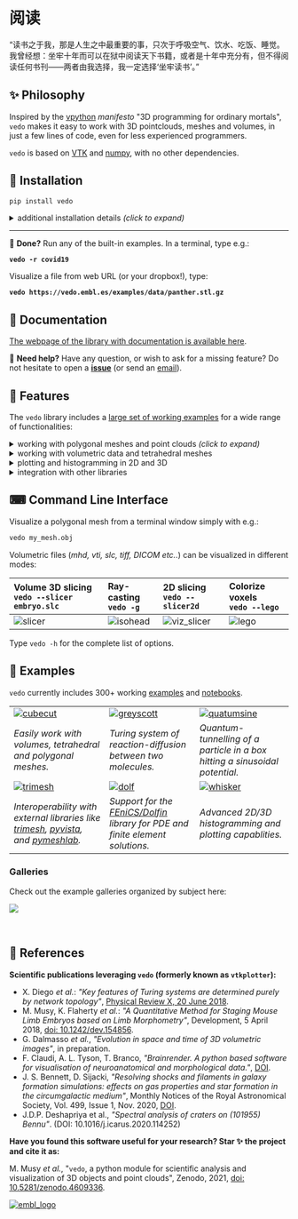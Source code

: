 # 阅读
“读书之于我，那是人生之中最重要的事，只次于呼吸空气、饮水、吃饭、睡觉。我曾经想：坐牢十年而可以在狱中阅读天下书籍，或者是十年中充分有，但不得阅读任何书刊——两者由我选择，我一定选择‘坐牢读书’。”


## ✨  Philosophy
Inspired by the [vpython](https://vpython.org/) *manifesto* "3D programming for ordinary mortals",
`vedo` makes it easy to work with 3D pointclouds, meshes and volumes,
in just a few lines of code, even for less experienced programmers.

`vedo` is based on [VTK](https://www.vtk.org/) and [numpy](http://www.numpy.org/),
with no other dependencies.


## 💾  Installation
```bash
pip install vedo
```

<details>
<summary>additional installation details <i>(click to expand)</i> </summary>

- As some of the features work better and faster on the older VTK version 8 you can install it via:<br>
`pip install vtk==8.1.2`

- To install the latest _dev_ version of `vedo`: <br>
`pip install -U git+https://github.com/marcomusy/vedo.git`

- To install from the conda-forge channel: <br>
`conda install -c conda-forge vedo`

- For **windows** users, we suggest to install
[anaconda](https://www.anaconda.com/products/individual)
(or [miniconda](https://docs.conda.io/en/latest/miniconda.html)).
Command line in windows-10 will then look something like e.g.: <br>
`python c:\path_to\anaconda3\Scripts\vedo panther.stl`

</details>

---------------------------------------------------------------------

📌 **Done?** Run any of the built-in examples. In a terminal, type e.g.:

**`vedo -r covid19`**

Visualize a file from web URL (or your dropbox!), type:

**`vedo https://vedo.embl.es/examples/data/panther.stl.gz`**


## 📙  Documentation
[The webpage of the library with documentation is available here](https://vedo.embl.es).

📌 **Need help?** Have any question, or wish to ask for a missing feature?
Do not hesitate to open a [**issue**](https://github.com/marcomusy/vedo/issues)
(or send an [email](mailto:marco.musy@embl.es)).


## 🎨  Features
The `vedo` library includes a [large set of working examples](https://github.com/marcomusy/vedo/tree/master/examples)
for a wide range of functionalities:

<details>
<summary>working with polygonal meshes and point clouds <i>(click to expand)</i> </summary>
<i>

- Import meshes from VTK format, STL, Wavefront OBJ, 3DS, Dolfin-XML, Neutral, GMSH, OFF, PCD (PointCloud),
- Export meshes as ASCII or binary to VTK, STL, OBJ, PLY ... formats.
- Analysis tools like Moving Least Squares, mesh morphing and more..
- Tools to visualize and edit meshes (cutting a mesh with another mesh, slicing, normalizing, moving vertex positions, etc..).
- Split mesh based on surface connectivity. Extract the largest connected area.
- Calculate areas, volumes, center of mass, average sizes etc.
- Calculate vertex and face normals, curvatures, feature edges. Fill mesh holes.
- Subdivide faces of a mesh, increasing the number of vertex points. Mesh simplification.
- Coloring and thresholding of meshes based on associated scalar or vectorial data.
- Point-surface operations: find nearest points, determine if a point lies inside or outside of a mesh.
- Create primitive shapes: spheres, arrows, cubes, torus, ellipsoids...
- Generate glyphs (associate a mesh to every vertex of a source mesh).
- Create animations easily by just setting the position of the displayed objects in the 3D scene. Add trailing lines and shadows to moving objects is supported.
- Straightforward support for multiple sync-ed or independent renderers in  the same window.
- Registration (alignment) of meshes with different techniques.
- Mesh smoothing.
- Delaunay triangulation in 2D and 3D.
- Generate meshes by joining nearby lines in space.
- Find the closest path from one point to another, traveling along the edges of a mesh.
- Find the intersection of a mesh with lines, planes or other meshes.
- Interpolate scalar and vectorial fields with Radial Basis Functions and Thin Plate Splines.
- Add sliders and buttons to interact with the scene and the individual objects.
- Visualization of tensors.
- Analysis of Point Clouds:
- Moving Least Squares smoothing of 2D, 3D and 4D clouds
- Fit lines, planes, spheres and ellipsoids in space
- Identify outliers in a distribution of points
- Decimate a cloud to a uniform distribution.

</i>
</details>

<details>
<summary>working with volumetric data and tetrahedral meshes</summary>
<i>

- Import data from VTK format volumetric TIFF stacks, DICOM, SLC, MHD and more
- Import 2D images as PNG, JPEG, BMP
- Isosurfacing of volumes
- Composite and maximum projection volumetric rendering
- Generate volumetric signed-distance data from an input surface mesh
- Probe volumes with lines and planes
- Generate stream-lines and stream-tubes from vectorial fields
- Slice and crop volumes
- Support for other volumetric structures (structured and grid data)

</i>
</details>

<details>
<summary>plotting and histogramming in 2D and 3D</summary>
<i>

- Polygonal 3D text rendering with Latex-like syntax and unicode characters, with 14 different fonts.
- Fully customizable axis styles
- donut plots and pie charts
- Scatter plots in 2D and 3D
- Surface function plotting
- 1D customizable histograms
- 2D hexagonal histograms
- Polar plots, spherical plots and histogramming
- Draw latex-formatted formulas in the rendering window.
- Quiver, violin, whisker and stream-line plots
- Graphical markers analogous to matplotlib

</i>
</details>

<details>
<summary>integration with other libraries</summary>
<i>

- Integration with the [Qt5](https://www.qt.io/) framework.
- Support for [FEniCS/Dolfin](https://fenicsproject.org/) platform for visualization of PDE/FEM solutions.
- Interoperability with the [trimesh](https://trimsh.org/), [pyvista](https://github.com/pyvista/pyvista) and [pymeshlab](https://github.com/cnr-isti-vclab/PyMeshLab) libraries.
- Export 3D scenes and embed them into a [web page](https://vedo.embl.es/examples/fenics_elasticity.html).
- Embed 3D scenes in *jupyter* notebooks with [K3D](https://github.com/K3D-tools/K3D-jupyter) (can export an interactive 3D-snapshot page [here](https://vedo.embl.es/examples/geo_scene.html)).

</i>
</details>


## ⌨  Command Line Interface
Visualize a polygonal mesh from a terminal window simply with e.g.:
```bash
vedo my_mesh.obj
```
Volumetric files (_mhd, vti, slc, tiff, DICOM etc.._) can be visualized in different modes:


|Volume 3D slicing<br>`vedo --slicer embryo.slc`| Ray-casting<br>`vedo -g`| 2D slicing<br>`vedo --slicer2d`| Colorize voxels<br>`vedo --lego`|
|:--------|:-----|:--------|:-----|
| ![slicer](https://user-images.githubusercontent.com/32848391/80292484-50757180-8757-11ea-841f-2c0c5fe2c3b4.jpg)|![isohead](https://user-images.githubusercontent.com/32848391/58336107-5a09a180-7e43-11e9-8c4e-b50e4e95ae71.gif)|![viz_slicer](https://user-images.githubusercontent.com/32848391/90966778-fc955200-e4d6-11ea-8e29-215f7aea3860.png)  |![lego](https://user-images.githubusercontent.com/32848391/56969949-71b47980-6b66-11e9-8251-4bbdb275cb22.jpg) |

Type `vedo -h` for the complete list of options.<br>

## 🐾  Examples
`vedo` currently includes 300+ working [examples](https://github.com/marcomusy/vedo/tree/master/examples) and [notebooks](https://github.com/marcomusy/vedo/tree/master/examples/notebooks). <br>

|         |         |         |
|:--------|:--------|:--------|
| [![cubecut](https://user-images.githubusercontent.com/32848391/99916179-e763d580-2d08-11eb-9044-b647115167ed.jpg)](https://github.com/marcomusy/vedo/tree/master/examples/advanced/cutWithMesh2.py)   | [![greyscott](https://user-images.githubusercontent.com/32848391/80291855-87e11f80-8751-11ea-9428-12e193a2a66e.gif)](https://github.com/marcomusy/vedo/tree/master/examples/simulations/grayscott.py)| [![quatumsine](https://user-images.githubusercontent.com/32848391/47751431-06aae880-dc92-11e8-9fcf-6659123edbfa.gif)](https://github.com/marcomusy/vedo/tree/master/examples/simulations/tunnelling2.py) |
| *Easily work with volumes, tetrahedral and polygonal meshes.*        | *Turing system of reaction-diffusion between two molecules.*                                                                   |  *Quantum-tunnelling of a particle in a box hitting a sinusoidal potential.*  |
| [![trimesh](https://user-images.githubusercontent.com/32848391/91164151-e8b44080-e6ce-11ea-8213-cf5b12aa4d16.png)](https://github.com/marcomusy/vedo/blob/master/examples/other/trimesh)              | [![dolf](https://user-images.githubusercontent.com/32848391/58368591-8b3fab80-7eef-11e9-882f-8b8eaef43567.gif)](https://vedo.embl.es/content/vedo/dolfin.html)| [![whisker](https://user-images.githubusercontent.com/32848391/99916183-e8950280-2d08-11eb-8070-8bb1146c7c62.png)](https://github.com/marcomusy/vedo/tree/master/examples/pyplot/whiskers.py) |
| *Interoperability with external libraries like [trimesh](https://trimsh.org/), [pyvista](https://github.com/pyvista/pyvista), and [pymeshlab](https://github.com/cnr-isti-vclab/PyMeshLab).*  |  *Support for the [FEniCS/Dolfin](https://fenicsproject.org/) library for PDE and finite element solutions.*       | *Advanced 2D/3D histogramming and plotting capablities.* |


### Galleries
Check out the example galleries organized by subject here:

<a href="https://vedo.embl.es/#gallery" target="_blank">

![](https://user-images.githubusercontent.com/32848391/104370203-d1aba900-551e-11eb-876c-41e0961fcdb5.jpg)

</a>
<br>


## 📜  References

**Scientific publications leveraging `vedo` (formerly known as `vtkplotter`):**

- X. Diego *et al.*:
*"Key features of Turing systems are determined purely by network topology"*,
[Physical Review X, 20 June 2018](https://journals.aps.org/prx/abstract/10.1103/PhysRevX.8.021071).
- M. Musy, K. Flaherty *et al.*:
*"A Quantitative Method for Staging Mouse Limb Embryos based on Limb Morphometry"*,
Development, 5 April 2018, [doi: 10.1242/dev.154856](http://dev.biologists.org/content/145/7/dev154856).
- G. Dalmasso *et al.*, *"Evolution in space and time of 3D volumetric images"*, in preparation.
- F. Claudi, A. L. Tyson, T. Branco, *"Brainrender. A python based software for visualisation of neuroanatomical and morphological data."*,
 [DOI](https://doi.org/10.1101/2020.02.23.961748).
- J. S. Bennett, D. Sijacki, <i>"Resolving shocks and filaments in galaxy formation
                simulations: effects on gas properties and star formation in the circumgalactic medium"</i>,
                Monthly Notices of the Royal Astronomical Society, Vol. 499, Issue 1, Nov. 2020, <a href="https://doi.org/10.1093/mnras/staa2835">DOI</a>.
- J.D.P. Deshapriya et al., *"Spectral analysis of craters on (101955) Bennu"*. (DOI: 10.1016/j.icarus.2020.114252)

**Have you found this software useful for your research? Star ✨ the project and cite it as:**

M. Musy  <em>et al.</em>,
"<code>vedo</code>, a python module for scientific analysis and visualization of 3D objects and point clouds",
Zenodo, 2021, <a href="https://doi.org/10.5281/zenodo.4609336">doi: 10.5281/zenodo.4609336</a>.

[![embl_logo](https://user-images.githubusercontent.com/32848391/58046204-e9157180-7b44-11e9-81c9-e916cdf9ba84.gif)](https://www.embl.es)

